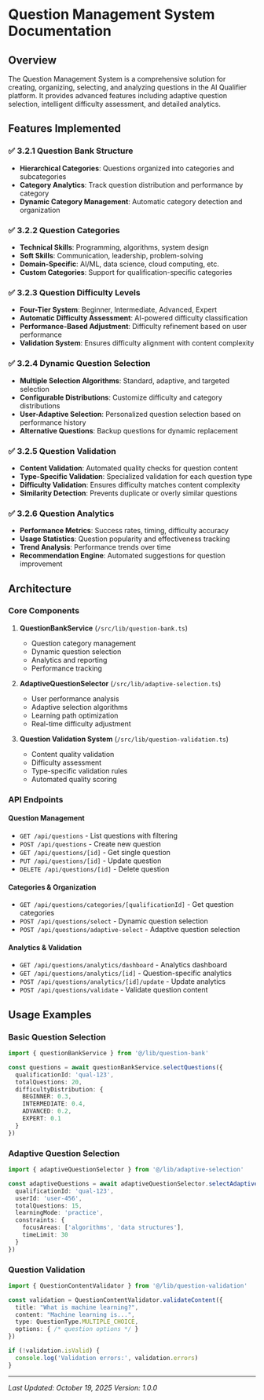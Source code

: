 # Question Management System Documentation

## Overview

The Question Management System is a comprehensive solution for creating, organizing, selecting, and analyzing questions in the AI Qualifier platform. It provides advanced features including adaptive question selection, intelligent difficulty assessment, and detailed analytics.

## Features Implemented

### ✅ 3.2.1 Question Bank Structure
- **Hierarchical Categories**: Questions organized into categories and subcategories
- **Category Analytics**: Track question distribution and performance by category
- **Dynamic Category Management**: Automatic category detection and organization

### ✅ 3.2.2 Question Categories
- **Technical Skills**: Programming, algorithms, system design
- **Soft Skills**: Communication, leadership, problem-solving
- **Domain-Specific**: AI/ML, data science, cloud computing, etc.
- **Custom Categories**: Support for qualification-specific categories

### ✅ 3.2.3 Question Difficulty Levels
- **Four-Tier System**: Beginner, Intermediate, Advanced, Expert
- **Automatic Difficulty Assessment**: AI-powered difficulty classification
- **Performance-Based Adjustment**: Difficulty refinement based on user performance
- **Validation System**: Ensures difficulty alignment with content complexity

### ✅ 3.2.4 Dynamic Question Selection
- **Multiple Selection Algorithms**: Standard, adaptive, and targeted selection
- **Configurable Distributions**: Customize difficulty and category distributions
- **User-Adaptive Selection**: Personalized question selection based on performance history
- **Alternative Questions**: Backup questions for dynamic replacement

### ✅ 3.2.5 Question Validation
- **Content Validation**: Automated quality checks for question content
- **Type-Specific Validation**: Specialized validation for each question type
- **Difficulty Validation**: Ensures difficulty matches content complexity
- **Similarity Detection**: Prevents duplicate or overly similar questions

### ✅ 3.2.6 Question Analytics
- **Performance Metrics**: Success rates, timing, difficulty accuracy
- **Usage Statistics**: Question popularity and effectiveness tracking
- **Trend Analysis**: Performance trends over time
- **Recommendation Engine**: Automated suggestions for question improvement

## Architecture

### Core Components

1. **QuestionBankService** (`/src/lib/question-bank.ts`)
   - Question category management
   - Dynamic question selection
   - Analytics and reporting
   - Performance tracking

2. **AdaptiveQuestionSelector** (`/src/lib/adaptive-selection.ts`)
   - User performance analysis
   - Adaptive selection algorithms
   - Learning path optimization
   - Real-time difficulty adjustment

3. **Question Validation System** (`/src/lib/question-validation.ts`)
   - Content quality validation
   - Difficulty assessment
   - Type-specific validation rules
   - Automated quality scoring

### API Endpoints

#### Question Management
- `GET /api/questions` - List questions with filtering
- `POST /api/questions` - Create new question
- `GET /api/questions/[id]` - Get single question
- `PUT /api/questions/[id]` - Update question
- `DELETE /api/questions/[id]` - Delete question

#### Categories & Organization
- `GET /api/questions/categories/[qualificationId]` - Get question categories
- `POST /api/questions/select` - Dynamic question selection
- `POST /api/questions/adaptive-select` - Adaptive question selection

#### Analytics & Validation
- `GET /api/questions/analytics/dashboard` - Analytics dashboard
- `GET /api/questions/analytics/[id]` - Question-specific analytics
- `POST /api/questions/analytics/[id]/update` - Update analytics
- `POST /api/questions/validate` - Validate question content

## Usage Examples

### Basic Question Selection
```typescript
import { questionBankService } from '@/lib/question-bank'

const questions = await questionBankService.selectQuestions({
  qualificationId: 'qual-123',
  totalQuestions: 20,
  difficultyDistribution: {
    BEGINNER: 0.3,
    INTERMEDIATE: 0.4,
    ADVANCED: 0.2,
    EXPERT: 0.1
  }
})
```

### Adaptive Question Selection
```typescript
import { adaptiveQuestionSelector } from '@/lib/adaptive-selection'

const adaptiveQuestions = await adaptiveQuestionSelector.selectAdaptiveQuestions({
  qualificationId: 'qual-123',
  userId: 'user-456',
  totalQuestions: 15,
  learningMode: 'practice',
  constraints: {
    focusAreas: ['algorithms', 'data structures'],
    timeLimit: 30
  }
})
```

### Question Validation
```typescript
import { QuestionContentValidator } from '@/lib/question-validation'

const validation = QuestionContentValidator.validateContent({
  title: "What is machine learning?",
  content: "Machine learning is...",
  type: QuestionType.MULTIPLE_CHOICE,
  options: { /* question options */ }
})

if (!validation.isValid) {
  console.log('Validation errors:', validation.errors)
}
```

---

*Last Updated: October 19, 2025*
*Version: 1.0.0*
